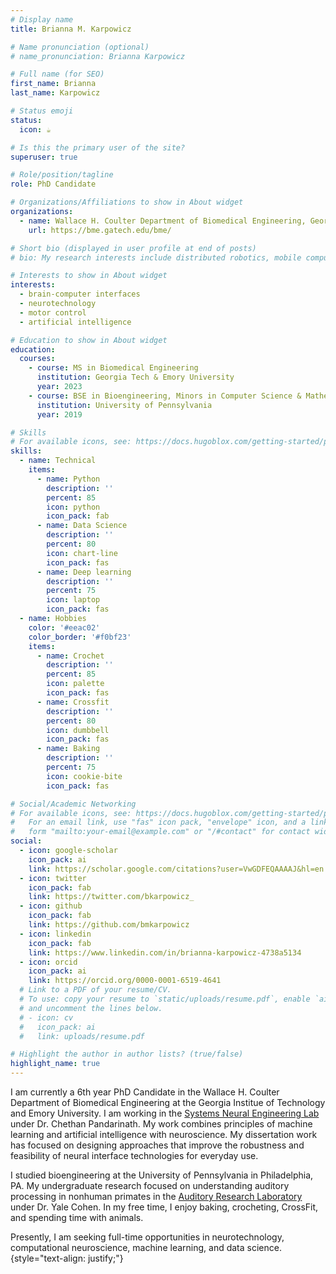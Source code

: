 ```yaml
---
# Display name
title: Brianna M. Karpowicz

# Name pronunciation (optional)
# name_pronunciation: Brianna Karpowicz

# Full name (for SEO)
first_name: Brianna
last_name: Karpowicz

# Status emoji
status:
  icon: ☕️

# Is this the primary user of the site?
superuser: true

# Role/position/tagline
role: PhD Candidate

# Organizations/Affiliations to show in About widget
organizations:
  - name: Wallace H. Coulter Department of Biomedical Engineering, Georgia Tech & Emory
    url: https://bme.gatech.edu/bme/ 

# Short bio (displayed in user profile at end of posts)
# bio: My research interests include distributed robotics, mobile computing and programmable matter.

# Interests to show in About widget
interests:
  - brain-computer interfaces
  - neurotechnology
  - motor control
  - artificial intelligence

# Education to show in About widget
education:
  courses:
    - course: MS in Biomedical Engineering
      institution: Georgia Tech & Emory University
      year: 2023
    - course: BSE in Bioengineering, Minors in Computer Science & Mathematics
      institution: University of Pennsylvania
      year: 2019

# Skills
# For available icons, see: https://docs.hugoblox.com/getting-started/page-builder/#icons
skills:
  - name: Technical
    items:
      - name: Python
        description: ''
        percent: 85
        icon: python
        icon_pack: fab
      - name: Data Science
        description: ''
        percent: 80
        icon: chart-line
        icon_pack: fas
      - name: Deep learning
        description: ''
        percent: 75
        icon: laptop
        icon_pack: fas
  - name: Hobbies
    color: '#eeac02'
    color_border: '#f0bf23'
    items:
      - name: Crochet
        description: ''
        percent: 85
        icon: palette
        icon_pack: fas
      - name: Crossfit
        description: ''
        percent: 80
        icon: dumbbell
        icon_pack: fas
      - name: Baking
        description: ''
        percent: 75
        icon: cookie-bite
        icon_pack: fas

# Social/Academic Networking
# For available icons, see: https://docs.hugoblox.com/getting-started/page-builder/#icons
#   For an email link, use "fas" icon pack, "envelope" icon, and a link in the
#   form "mailto:your-email@example.com" or "/#contact" for contact widget.
social:
  - icon: google-scholar
    icon_pack: ai
    link: https://scholar.google.com/citations?user=VwGDFEQAAAAJ&hl=en
  - icon: twitter
    icon_pack: fab
    link: https://twitter.com/bkarpowicz_
  - icon: github
    icon_pack: fab
    link: https://github.com/bmkarpowicz
  - icon: linkedin
    icon_pack: fab
    link: https://www.linkedin.com/in/brianna-karpowicz-4738a5134
  - icon: orcid
    icon_pack: ai
    link: https://orcid.org/0000-0001-6519-4641
  # Link to a PDF of your resume/CV.
  # To use: copy your resume to `static/uploads/resume.pdf`, enable `ai` icons in `params.yaml`,
  # and uncomment the lines below.
  # - icon: cv
  #   icon_pack: ai
  #   link: uploads/resume.pdf

# Highlight the author in author lists? (true/false)
highlight_name: true
---
```


I am currently a 6th year PhD Candidate in the Wallace H. Coulter Department of Biomedical Engineering at 
the Georgia Institue of Technology and Emory University. I am working in the [Systems Neural Engineering Lab](https://snel.gatech.edu/) under Dr. Chethan Pandarinath. My work combines principles of machine learning and artificial intelligence with
neuroscience. My dissertation work has focused on designing approaches that improve the robustness and feasibility of neural interface technologies for everyday use.

I studied bioengineering at the University of Pennsylvania in Philadelphia, PA. My undergraduate research focused on 
understanding auditory processing in nonhuman primates in the [Auditory Research Laboratory](https://auditoryresearchlaboratory.weebly.com/) under Dr. Yale Cohen. In my free time, I enjoy baking, crocheting, CrossFit, and 
spending time with animals.

Presently, I am seeking full-time opportunities in neurotechnology, computational neuroscience, machine learning, and data science.
{style="text-align: justify;"}
